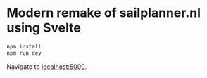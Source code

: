 # Modern remake of sailplanner.nl using Svelte


```bash
npm install
npm run dev
```

Navigate to [localhost:5000](http://localhost:5000).
